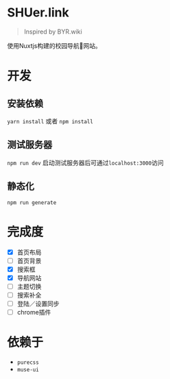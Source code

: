 # SHUer.link

> Inspired by BYR.wiki

使用Nuxtjs构建的校园导航网站。

# 开发

## 安装依赖

`yarn install` 或者 `npm install`

## 测试服务器

`npm run dev`
启动测试服务器后可通过`localhost:3000`访问

## 静态化

`npm run generate`

# 完成度

- [x] 首页布局
- [ ] 首页背景
- [x] 搜索框
- [x] 导航网站
- [ ] 主题切换
- [ ] 搜索补全
- [ ] 登陆／设置同步
- [ ] chrome插件

# 依赖于

* `purecss`
* `muse-ui`
